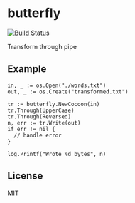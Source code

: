 # butterfly

[![Build Status](https://travis-ci.org/nowk/butterfly.svg?branch=master)](https://travis-ci.org/nowk/butterfly)

Transform through pipe

## Example

    in, _ := os.Open("./words.txt")
    out, _ := os.Create("transformed.txt")

    tr := butterfly.NewCocoon(in)
    tr.Through(UpperCase)
    tr.Through(Reversed)
    n, err := tr.Write(out)
    if err != nil {
      // handle error
    }

    log.Printf("Wrote %d bytes", n)

## License

MIT
